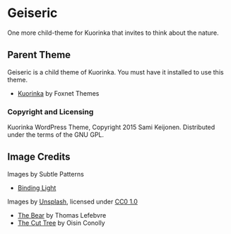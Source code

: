 # Geiseric

One more child-theme for Kuorinka that invites to think about the nature.

## Parent Theme

Geiseric is a child theme of Kuorinka. You must have it installed to use this theme.
* [Kuorinka](https://foxnet-themes.fi/downloads/kuorinka) by Foxnet Themes

### Copyright and Licensing

Kuorinka WordPress Theme, Copyright 2015 Sami Keijonen. Distributed under the terms of the GNU GPL.

## Image Credits

Images by Subtle Patterns
* [Binding Light](http://subtlepatterns.com/binding-light/)

Images by [Unsplash](http://unsplash.com/), licensed under [CC0 1.0](http://creativecommons.org/publicdomain/zero/1.0/)
* [The Bear](http://bit.ly/1sQjaIW) by Thomas Lefebvre
* [The Cut Tree](http://bit.ly/1gjnUlm) by Oisin Conolly
